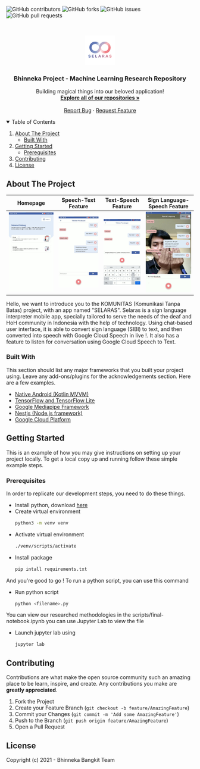 ![GitHub contributors](https://img.shields.io/github/contributors/Bhinneka-Bangkit-Team/Bhinneka-MachineLearning-Research) ![GitHub forks](https://img.shields.io/github/forks/Bhinneka-Bangkit-Team/Bhinneka-MachineLearning-Research) ![GitHub issues](https://img.shields.io/github/issues/Bhinneka-Bangkit-Team/Bhinneka-MachineLearning-Research) ![GitHub pull requests](https://img.shields.io/github/issues-pr/Bhinneka-Bangkit-Team/Bhinneka-MachineLearning-Research)


<!-- PROJECT LOGO -->
<br />
<p align="center">
  <a href="https://github.com/othneildrew/Best-README-Template">
    <img src="https://github.com/Bhinneka-Bangkit-Team/Bhinneka-MachineLearning-Research/blob/main/logo.png" alt="Logo" width="80" height="80">
  </a>

  <h3 align="center">Bhinneka Project - Machine Learning Research Repository</h3>

  <p align="center">
    Building magical things into our beloved application!
    <br />
    <a href="https://github.com/Bhinneka-Bangkit-Team"><strong>Explore all of our repositories »</strong></a>
    <br />
    <br />
    <a href="https://github.com/othneildrew/Best-README-Template/issues">Report Bug</a>
    ·
    <a href="https://github.com/othneildrew/Best-README-Template/issues">Request Feature</a>
  </p>
</p>



<!-- TABLE OF CONTENTS -->
<details open="open">
  <summary>Table of Contents</summary>
  <ol>
    <li>
      <a href="#about-the-project">About The Project</a>
      <ul>
        <li><a href="#built-with">Built With</a></li>
      </ul>
    </li>
    <li>
      <a href="#getting-started">Getting Started</a>
      <ul>
        <li><a href="#prerequisites">Prerequisites</a></li>
      </ul>
    </li>
    <li><a href="#contributing">Contributing</a></li>
    <li><a href="#license">License</a></li>
  </ol>
</details>



<!-- ABOUT THE PROJECT -->
## About The Project
Homepage           |  Speech-Text Feature          |  Text-Speech Feature        | Sign Language-Speech Feature
:-------------------------:|:-------------------------: |:-------------------------:|:-------------------------:
![](https://github.com/Bhinneka-Bangkit-Team/Bhinneka-MachineLearning-Research/blob/main/capss4.jpg) | ![](https://github.com/Bhinneka-Bangkit-Team/Bhinneka-MachineLearning-Research/blob/main/capss3.jpg) | ![](https://github.com/Bhinneka-Bangkit-Team/Bhinneka-MachineLearning-Research/blob/main/capss2.jpg) | ![](https://github.com/Bhinneka-Bangkit-Team/Bhinneka-MachineLearning-Research/blob/main/capss1.jpg)

Hello, we want to introduce you to the KOMUNITAS (Komunikasi Tanpa Batas) project, with an app named "SELARAS". Selaras is a sign language interpreter mobile app, specially tailored to serve the needs of the deaf and HoH community in Indonesia with the help of technology. Using chat-based user interface, it is able to convert sign language (SIBI) to text, and then converted into speech with Google Cloud Speech in live !. It also has a feature to listen for conversation using Google Cloud Speech to Text.

### Built With
This section should list any major frameworks that you built your project using. Leave any add-ons/plugins for the acknowledgements section. Here are a few examples.
* [Native Android (Kotlin MVVM)](https://developer.android.com)
* [TensorFlow and TensorFlow Lite](https://tensorflow.org)
* [Google Mediapipe Framework](https://google.github.io/mediapipe/)
* [Nestjs (Node.js framework)](https://nestjs.com)
* [Google Cloud Platform](https://cloud.google.com)
<!-- GETTING STARTED -->
## Getting Started

This is an example of how you may give instructions on setting up your project locally.
To get a local copy up and running follow these simple example steps.

### Prerequisites

In order to replicate our development steps, you need to do these things.
* Install python, download [here](https://python.org/download) 
* Create virtual environment
  ```sh
  python3 -m venv venv
  ```
* Activate virtual environment
  ```sh
  ./venv/scripts/activate
  ```
* Install package
  ```sh
  pip intall requirements.txt
  ```
And you're good to go !
To run a python script, you can use this command
* Run python script
  ```sh
  python <filename>.py
  ```
You can view our researched methodologies in the scripts/final-notebook.ipynb
you can use Jupyter Lab to view the file
* Launch jupyter lab using
  ```sh
  jupyter lab
  ```
  
## Contributing

Contributions are what make the open source community such an amazing place to be learn, inspire, and create. Any contributions you make are **greatly appreciated**.

1. Fork the Project
2. Create your Feature Branch (`git checkout -b feature/AmazingFeature`)
3. Commit your Changes (`git commit -m 'Add some AmazingFeature'`)
4. Push to the Branch (`git push origin feature/AmazingFeature`)
5. Open a Pull Request

<!-- LICENSE -->
## License
Copyright (c) 2021 - Bhinneka Bangkit Team
